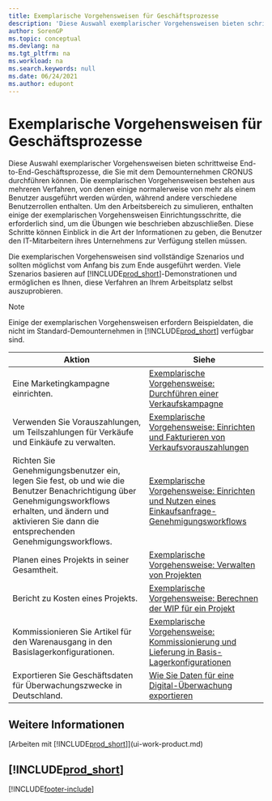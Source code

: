```yaml
---
title: Exemplarische Vorgehensweisen für Geschäftsprozesse
description: 'Diese Auswahl exemplarischer Vorgehensweisen bieten schrittweise End-to-End-Geschäftsprozesse, die Sie mit dem Demounternehmen CRONUS durchführen können.'
author: SorenGP
ms.topic: conceptual
ms.devlang: na
ms.tgt_pltfrm: na
ms.workload: na
ms.search.keywords: null
ms.date: 06/24/2021
ms.author: edupont
---
```

# <a name="business-process-walkthroughs"></a>Exemplarische Vorgehensweisen für Geschäftsprozesse

Diese Auswahl exemplarischer Vorgehensweisen bieten schrittweise End-to-End-Geschäftsprozesse, die Sie mit dem Demounternehmen CRONUS durchführen können. Die exemplarischen Vorgehensweisen bestehen aus mehreren Verfahren, von denen einige normalerweise von mehr als einem Benutzer ausgeführt werden würden, während andere verschiedene Benutzerrollen enthalten. Um den Arbeitsbereich zu simulieren, enthalten einige der exemplarischen Vorgehensweisen Einrichtungsschritte, die erforderlich sind, um die Übungen wie beschrieben abzuschließen. Diese Schritte können Einblick in die Art der Informationen zu geben, die Benutzer den IT-Mitarbeitern ihres Unternehmens zur Verfügung stellen müssen.  

 Die exemplarischen Vorgehensweisen sind vollständige Szenarios und sollten möglichst vom Anfang bis zum Ende ausgeführt werden. Viele Szenarios basieren auf [!INCLUDE[prod_short](includes/prod_short.md)]-Demonstrationen und ermöglichen es Ihnen, diese Verfahren an Ihrem Arbeitsplatz selbst auszuprobieren.  

> [!NOTE]
> Einige der exemplarischen Vorgehensweisen erfordern Beispieldaten, die nicht im Standard-Demounternehmen in [!INCLUDE[prod_short](includes/prod_short.md)] verfügbar sind. <!--For more information, see [Sandbox Environments](admin-sandbox-environments.md). -->

|Aktion|Siehe|  
|--------|---------|  
|Eine Marketingkampagne einrichten.|[Exemplarische Vorgehensweise: Durchführen einer Verkaufskampagne](walkthrough-conducting-a-sales-campaign.md)|  
|Verwenden Sie Vorauszahlungen, um Teilszahlungen für Verkäufe und Einkäufe zu verwalten. <!-- **Requires complete sample data** --> |[Exemplarische Vorgehensweise: Einrichten und Fakturieren von Verkaufsvorauszahlungen](walkthrough-setting-up-and-invoicing-sales-prepayments.md)|  
|Richten Sie Genehmigungsbenutzer ein, legen Sie fest, ob und wie die Benutzer Benachrichtigung über Genehmigungsworkflows erhalten, und ändern und aktivieren Sie dann die entsprechenden Genehmigungsworkflows.|[Exemplarische Vorgehensweise: Einrichten und Nutzen eines Einkaufsanfrage-Genehmigungsworkflows](walkthrough-setting-up-and-using-a-purchase-approval-workflow.md)|  
|Planen eines Projekts in seiner Gesamtheit. <!-- **Requires complete sample data** --> |[Exemplarische Vorgehensweise: Verwalten von Projekten](walkthrough-managing-projects-with-jobs.md)|  
|Bericht zu Kosten eines Projekts. <!-- **Requires complete sample data** --> |[Exemplarische Vorgehensweise: Berechnen der WIP für ein Projekt](walkthrough-calculating-work-in-process-for-a-job.md)|  
|Kommissionieren Sie Artikel für den Warenausgang in den Basislagerkonfigurationen. <!-- **Requires complete sample data** --> |[Exemplarische Vorgehensweise: Kommissionierung und Lieferung in Basis-Lagerkonfigurationen](walkthrough-picking-and-shipping-in-basic-warehousing.md)|  
|Exportieren Sie Geschäftsdaten für Überwachungszwecke in Deutschland.|[Wie Sie Daten für eine Digital-Überwachung exportieren](LocalFunctionality/Germany/walkthrough-exporting-data-for-a-digital-audit.md)|

<!-- |Assemble and ship items that are customized on the sales order. **Requires complete sample data** |[Walkthrough: Selling, Assembling, and Shipping Kits](walkthrough-selling-assembling-and-shipping-kits.md)|   -->
<!-- |Plan supply orders to fulfill demand automatically. **Requires complete sample data** |[Walkthrough: Planning Supplies Automatically](walkthrough-planning-supplies-automatically.md)|   -->
<!-- |Plan supply orders to fulfill demand manually. **Requires complete sample data** |[Walkthrough: Planning Supplies Manually](walkthrough-planning-supplies-manually.md)|   -->
<!-- |Put received items away in basic warehouse configurations. **Requires complete sample data** |[Walkthrough: Receiving and Putting Away in Basic Warehouse Configurations](walkthrough-receiving-and-putting-away-in-basic-warehousing.md)|   -->
<!-- |Put received items away in advanced warehouse configurations. **Requires complete sample data**|[Walkthrough: Receiving and Putting Away in advanced warehouse configurations](walkthrough-receiving-and-putting-away-in-advanced-warehousing.md)|   -->
<!-- |Perform defects management. **Requires complete sample data** |[Walkthrough: Tracing Serial-Lot Numbers](walkthrough-tracing-serial-lot-numbers.md)| -->

## <a name="see-also"></a>Weitere Informationen

[Arbeiten mit [!INCLUDE[prod_short](includes/prod_short.md)]](ui-work-product.md)  

## [!INCLUDE[prod_short](includes/free_trial_md.md)]  


[!INCLUDE[footer-include](includes/footer-banner.md)]
